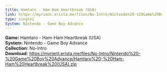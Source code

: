 ```yaml
---
title: Hamtaro - Ham-Ham Heartbreak (USA)
link: https://myrient.erista.me/files/No-Intro/Nintendo%20-%20Game%20Boy%20Advance/Hamtaro%20-%20Ham-Ham%20Heartbreak%20(USA).zip
type: single1
System: Nintendo - Game Boy Advance
---
```

<b>Game:</b> Hamtaro - Ham-Ham Heartbreak (USA)<br>
<b>System:</b> Nintendo - Game Boy Advance<br>
<b>Collection:</b> No-Intro<br>
<b>Download:</b> https://myrient.erista.me/files/No-Intro/Nintendo%20-%20Game%20Boy%20Advance/Hamtaro%20-%20Ham-Ham%20Heartbreak%20(USA).zip